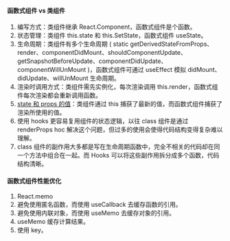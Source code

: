 #### 函数式组件 vs 类组件

1. 编写方式：类组件继承 React.Component，函数式组件是个函数。
2. 状态管理：类组件 this.state 和 this.SetState，函数式组件 useState。
3. 生命周期：类组件有多个生命周期 ( static getDerivedStateFromProps、render、componentDidMount、shouldComponentUpdate、getSnapshotBeforeUpdate、componentDidUpdate、componentWillUnMount )，函数式组件可通过 useEffect 模拟 didMount、didUpdate、willUnMount 生命周期。
4. 渲染时调用方式：类组件需先实例化，每次渲染调用 this.render，函数式组件每次渲染都会重新调用函数。
5. [state 和 props 的值](https://overreacted.io/zh-hans/how-are-function-components-different-from-classes/)：类组件通过 this 捕获了最新的值，而函数式组件捕获了渲染所使用的值。
6. 使用 hooks 更容易复用组件的状态逻辑，以往 class 组件是通过 renderProps hoc 解决这个问题，但过多的使用会使得代码结构变得复杂难以理解。
7. class 组件的副作用大多都是写在生命周期函数中，完全不相关的代码却在同一个方法中组合在一起。而 Hooks 可以将这些副作用拆分成多个函数，代码结构清晰。

#### 函数式组件性能优化

1. React.memo
2. 避免使用匿名函数，而使用 useCallback 去缓存函数的引用。
3. 避免使用内联对象，而使用 useMemo 去缓存对象的引用。
4. useMemo 缓存计算结果。
5. 使用 key。
